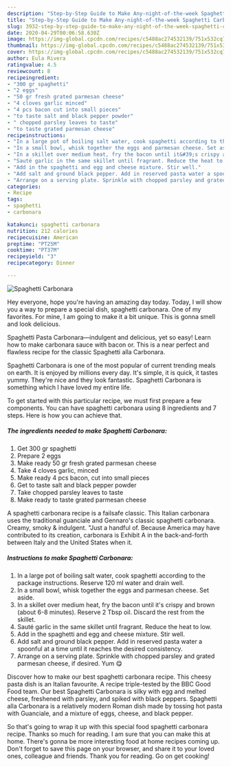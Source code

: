 ```yaml
---
description: "Step-by-Step Guide to Make Any-night-of-the-week Spaghetti Carbonara"
title: "Step-by-Step Guide to Make Any-night-of-the-week Spaghetti Carbonara"
slug: 3932-step-by-step-guide-to-make-any-night-of-the-week-spaghetti-carbonara
date: 2020-04-29T00:06:58.630Z
image: https://img-global.cpcdn.com/recipes/c5488ac274532139/751x532cq70/spaghetti-carbonara-recipe-main-photo.jpg
thumbnail: https://img-global.cpcdn.com/recipes/c5488ac274532139/751x532cq70/spaghetti-carbonara-recipe-main-photo.jpg
cover: https://img-global.cpcdn.com/recipes/c5488ac274532139/751x532cq70/spaghetti-carbonara-recipe-main-photo.jpg
author: Eula Rivera
ratingvalue: 4.5
reviewcount: 8
recipeingredient:
- "300 gr spaghetti"
- "2 eggs"
- "50 gr fresh grated parmesan cheese"
- "4 cloves garlic minced"
- "4 pcs bacon cut into small pieces"
- "to taste salt and black pepper powder"
- " chopped parsley leaves to taste"
- "to taste grated parmesan cheese"
recipeinstructions:
- "In a large pot of boiling salt water, cook spaghetti according to the package instructions. Reserve 120 ml water and drain well."
- "In a small bowl, whisk together the eggs and parmesan cheese. Set aside."
- "In a skillet over medium heat, fry the bacon until it&#39;s crispy and brown (about 6-8 minutes). Reserve 2 Tbsp oil. Discard the rest from the skillet."
- "Sauté garlic in the same skillet until fragrant. Reduce the heat to low."
- "Add in the spaghetti and egg and cheese mixture. Stir well."
- "Add salt and ground black pepper. Add in reserved pasta water a spoonful at a time until it reaches the desired consistency."
- "Arrange on a serving plate. Sprinkle with chopped parsley and grated parmesan cheese, if desired. Yum 😋"
categories:
- Recipe
tags:
- spaghetti
- carbonara

katakunci: spaghetti carbonara 
nutrition: 212 calories
recipecuisine: American
preptime: "PT25M"
cooktime: "PT37M"
recipeyield: "3"
recipecategory: Dinner

---
```



![Spaghetti Carbonara](https://img-global.cpcdn.com/recipes/c5488ac274532139/751x532cq70/spaghetti-carbonara-recipe-main-photo.jpg)

Hey everyone, hope you're having an amazing day today. Today, I will show you a way to prepare a special dish, spaghetti carbonara. One of my favorites. For mine, I am going to make it a bit unique. This is gonna smell and look delicious.

Spaghetti Pasta Carbonara—indulgent and delicious, yet so easy! Learn how to make carbonara sauce with bacon or. This is a near perfect and flawless recipe for the classic Spaghetti alla Carbonara.

Spaghetti Carbonara is one of the most popular of current trending meals on earth. It is enjoyed by millions every day. It's simple, it is quick, it tastes yummy. They're nice and they look fantastic. Spaghetti Carbonara is something which I have loved my entire life.


To get started with this particular recipe, we must first prepare a few components. You can have spaghetti carbonara using 8 ingredients and 7 steps. Here is how you can achieve that.

<!--inarticleads1-->

##### The ingredients needed to make Spaghetti Carbonara:

1. Get 300 gr spaghetti
1. Prepare 2 eggs
1. Make ready 50 gr fresh grated parmesan cheese
1. Take 4 cloves garlic, minced
1. Make ready 4 pcs bacon, cut into small pieces
1. Get to taste salt and black pepper powder
1. Take  chopped parsley leaves to taste
1. Make ready to taste grated parmesan cheese


A spaghetti carbonara recipe is a failsafe classic. This Italian carbonara uses the traditional guanciale and Gennaro&#39;s classic spaghetti carbonara. Creamy, smoky &amp; indulgent. &#34;Just a handful of. Because America may have contributed to its creation, carbonara is Exhibit A in the back-and-forth between Italy and the United States when it. 

<!--inarticleads2-->

##### Instructions to make Spaghetti Carbonara:

1. In a large pot of boiling salt water, cook spaghetti according to the package instructions. Reserve 120 ml water and drain well.
1. In a small bowl, whisk together the eggs and parmesan cheese. Set aside.
1. In a skillet over medium heat, fry the bacon until it&#39;s crispy and brown (about 6-8 minutes). Reserve 2 Tbsp oil. Discard the rest from the skillet.
1. Sauté garlic in the same skillet until fragrant. Reduce the heat to low.
1. Add in the spaghetti and egg and cheese mixture. Stir well.
1. Add salt and ground black pepper. Add in reserved pasta water a spoonful at a time until it reaches the desired consistency.
1. Arrange on a serving plate. Sprinkle with chopped parsley and grated parmesan cheese, if desired. Yum 😋


Discover how to make our best spaghetti carbonara recipe. This cheesy pasta dish is an Italian favourite. A recipe triple-tested by the BBC Good Food team. Our best Spaghetti Carbonara is silky with egg and melted cheese, freshened with parsley, and spiked with black peppers. Spaghetti alla Carbonara is a relatively modern Roman dish made by tossing hot pasta with Guanciale, and a mixture of eggs, cheese, and black pepper. 

So that's going to wrap it up with this special food spaghetti carbonara recipe. Thanks so much for reading. I am sure that you can make this at home. There's gonna be more interesting food at home recipes coming up. Don't forget to save this page on your browser, and share it to your loved ones, colleague and friends. Thank you for reading. Go on get cooking!
